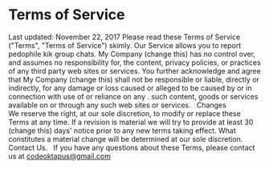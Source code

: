 # Terms of Service
Last updated: November 22, 2017
Please read these Terms of Service ("Terms", "Terms of Service") skimly. 
Our Service allows you to report pedophile kik group chats.
My Company (change this) has no control over, and assumes no responsibility for, the content,
privacy policies, or practices of any third party web sites or services. You further acknowledge and
agree that My Company (change this) shall not be responsible or liable, directly or indirectly, for any
damage or loss caused or alleged to be caused by or in connection with use of or reliance on any . 
such content, goods or services available on or through any such web sites or services.  
Changes  
We reserve the right, at our sole discretion, to modify or replace these Terms at any time. If a
revision is material we will try to provide at least 30 (change this) days' notice prior to any new terms
taking effect. What constitutes a material change will be determined at our sole discretion.
Contact Us.  
If you have any questions about these Terms, please contact us at codeoktapus@gmail.com
